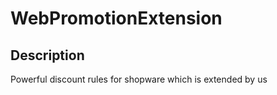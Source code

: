 # WebPromotionExtension


## Description
Powerful discount rules for shopware which is extended by us
